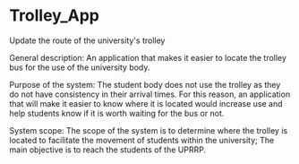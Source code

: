 # Trolley_App
Update the route of the university's trolley

General description:
An application that makes it easier to locate the trolley bus for the use of the university body.

Purpose of the system:
The student body does not use the trolley as they do not have consistency in their arrival times. For this reason, an application that will make it easier to know where it is located would increase use and help students know if it is worth waiting for the bus or not.

System scope:
The scope of the system is to determine where the trolley is located to facilitate the movement of students within the university; The main objective is to reach the students of the UPRRP.
